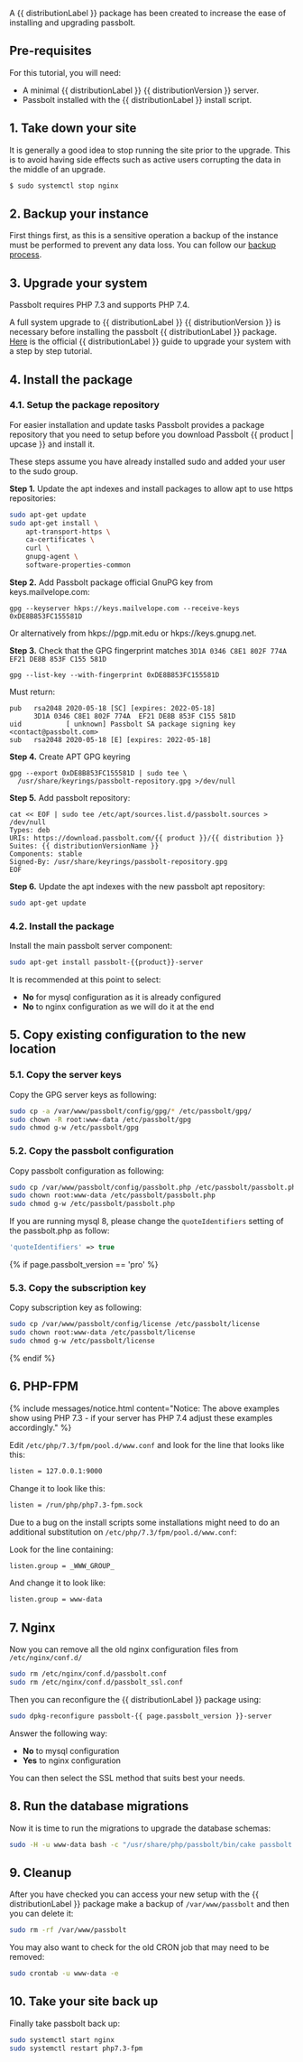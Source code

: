 A {{ distributionLabel }} package has been created to increase the ease of installing and upgrading passbolt.

## Pre-requisites

For this tutorial, you will need:
- A minimal {{ distributionLabel }} {{ distributionVersion }} server.
- Passbolt installed with the {{ distributionLabel }} install script.

## 1. Take down your site

It is generally a good idea to stop running the site prior to the upgrade. This is to avoid having side effects
such as active users corrupting the data in the middle of an upgrade.

```bash
$ sudo systemctl stop nginx
```

## 2. Backup your instance

First things first, as this is a sensitive operation a backup of the instance must be performed to prevent any data loss. 
You can follow our [backup process](/hosting/backup).

## 3. Upgrade your system

Passbolt requires PHP 7.3 and supports PHP 7.4.

A full system upgrade to {{ distributionLabel }} {{ distributionVersion }} is necessary before installing the passbolt {{ distributionLabel }} package.
[Here]({{distributionUpgradeGuide}}) is the official {{ distributionLabel }} guide to 
upgrade your system with a step by step tutorial.

## 4. Install the package

### 4.1. Setup the package repository

For easier installation and update tasks Passbolt provides a package repository that you need to setup
before you download Passbolt {{ product | upcase }} and install it.

These steps assume you have already installed sudo and added your user to the sudo group.

**Step 1.** Update the apt indexes and install packages to allow apt to use https repositories:

```bash
sudo apt-get update
sudo apt-get install \
    apt-transport-https \
    ca-certificates \
    curl \
    gnupg-agent \
    software-properties-common
```

**Step 2.**  Add Passbolt package official GnuPG key from keys.mailvelope.com:

```
gpg --keyserver hkps://keys.mailvelope.com --receive-keys 0xDE8B853FC155581D 
```

Or alternatively from hkps://pgp.mit.edu or hkps://keys.gnupg.net.

**Step 3.**  Check that the GPG fingerprint matches `3D1A 0346 C8E1 802F 774A  EF21 DE8B 853F C155 581D`

```
gpg --list-key --with-fingerprint 0xDE8B853FC155581D
```

Must return:

```
pub   rsa2048 2020-05-18 [SC] [expires: 2022-05-18]
      3D1A 0346 C8E1 802F 774A  EF21 DE8B 853F C155 581D
uid           [ unknown] Passbolt SA package signing key <contact@passbolt.com>
sub   rsa2048 2020-05-18 [E] [expires: 2022-05-18]
```

**Step 4.** Create APT GPG keyring

```
gpg --export 0xDE8B853FC155581D | sudo tee \
  /usr/share/keyrings/passbolt-repository.gpg >/dev/null
```

**Step 5.**  Add passbolt repository:

```
cat << EOF | sudo tee /etc/apt/sources.list.d/passbolt.sources > /dev/null
Types: deb
URIs: https://download.passbolt.com/{{ product }}/{{ distribution }}
Suites: {{ distributionVersionName }}
Components: stable
Signed-By: /usr/share/keyrings/passbolt-repository.gpg
EOF
```

**Step 6.**  Update the apt indexes with the new passbolt apt repository:

```bash
sudo apt-get update
```

### 4.2. Install the package

Install the main passbolt server component:

```bash
sudo apt-get install passbolt-{{product}}-server
```

It is recommended at this point to select:

- **No** for mysql configuration as it is already configured
- **No** to nginx configuration as we will do it at the end

## 5. Copy existing configuration to the new location

### 5.1. Copy the server keys

Copy the GPG server keys as following:
```bash
sudo cp -a /var/www/passbolt/config/gpg/* /etc/passbolt/gpg/
sudo chown -R root:www-data /etc/passbolt/gpg
sudo chmod g-w /etc/passbolt/gpg
```

### 5.2. Copy the passbolt configuration

Copy passbolt configuration as following:
```bash
sudo cp /var/www/passbolt/config/passbolt.php /etc/passbolt/passbolt.php
sudo chown root:www-data /etc/passbolt/passbolt.php
sudo chmod g-w /etc/passbolt/passbolt.php
```

If you are running mysql 8, please change the `quoteIdentifiers` setting of the passbolt.php as follow:

```php
'quoteIdentifiers' => true
```

{% if page.passbolt_version == 'pro' %}
### 5.3. Copy the subscription key

Copy subscription key as following:

```bash
sudo cp /var/www/passbolt/config/license /etc/passbolt/license
sudo chown root:www-data /etc/passbolt/license
sudo chmod g-w /etc/passbolt/license
```
{% endif %}

## 6. PHP-FPM

{% include messages/notice.html
    content="Notice: The above examples show using PHP 7.3 - if your server has PHP 7.4 adjust these examples accordingly."
%}

Edit `/etc/php/7.3/fpm/pool.d/www.conf` and look for the line that looks like this:

```bash
listen = 127.0.0.1:9000
```

Change it to look like this:

```bash
listen = /run/php/php7.3-fpm.sock
```

Due to a bug on the install scripts some installations might need to do an additional substitution on `/etc/php/7.3/fpm/pool.d/www.conf`:

Look for the line containing:

```bash
listen.group = _WWW_GROUP_
```

And change it to look like:

```bash
listen.group = www-data
```

## 7. Nginx

Now you can remove all the old nginx configuration files from `/etc/nginx/conf.d/`
```bash
sudo rm /etc/nginx/conf.d/passbolt.conf
sudo rm /etc/nginx/conf.d/passbolt_ssl.conf
```
Then you can reconfigure the {{ distributionLabel }} package using:
```bash
sudo dpkg-reconfigure passbolt-{{ page.passbolt_version }}-server
```

Answer the following way:

- **No** to mysql configuration
- **Yes** to nginx configuration

You can then select the SSL method that suits best your needs.

## 8. Run the database migrations

Now it is time to run the migrations to upgrade the database schemas:

```bash
sudo -H -u www-data bash -c "/usr/share/php/passbolt/bin/cake passbolt migrate"
```

## 9. Cleanup

After you have checked you can access your new setup with the {{ distributionLabel }} package make a backup of `/var/www/passbolt` and then
you can delete it:

```bash
sudo rm -rf /var/www/passbolt
```

You may also want to check for the old CRON job that may need to be removed:
```bash
sudo crontab -u www-data -e
```

## 10. Take your site back up

Finally take passbolt back up:

```bash
sudo systemctl start nginx
sudo systemctl restart php7.3-fpm
```
